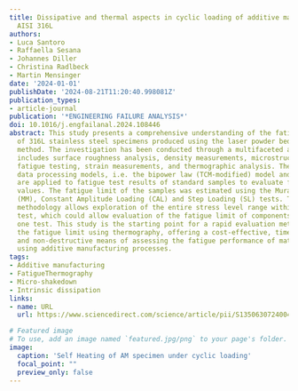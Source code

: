 ```yaml
---
title: Dissipative and thermal aspects in cyclic loading of additive manufactured
  AISI 316L
authors:
- Luca Santoro
- Raffaella Sesana
- Johannes Diller
- Christina Radlbeck
- Martin Mensinger
date: '2024-01-01'
publishDate: '2024-08-21T11:20:40.998081Z'
publication_types:
- article-journal
publication: '*ENGINEERING FAILURE ANALYSIS*'
doi: 10.1016/j.engfailanal.2024.108446
abstract: This study presents a comprehensive understanding of the fatigue behavior
  of 316L stainless steel specimens produced using the laser powder bed fusion (PBF-LB/M)
  method. The investigation has been conducted through a multifaceted approach that
  includes surface roughness analysis, density measurements, microstructural examination,
  fatigue testing, strain measurements, and thermographic analysis. Thermographic
  data processing models, i.e. the bipower law (TCM-modified) model and the TCM method,
  are applied to fatigue test results of standard samples to evaluate fatigue limit
  values. The fatigue limit of the samples was estimated using the Murakami Method
  (MM), Constant Amplitude Loading (CAL) and Step Loading (SL) tests. The proposed
  methodology allows exploration of the entire stress level range within a single
  test, which could allow evaluation of the fatigue limit of components within only
  one test. This study is the starting point for a rapid evaluation method for estimating
  the fatigue limit using thermography, offering a cost-effective, time-efficient,
  and non-destructive means of assessing the fatigue performance of materials produced
  using additive manufacturing processes.
tags:
- Additive manufacturing
- FatigueThermography
- Micro-shakedown
- Intrinsic dissipation
links:
- name: URL
  url: https://www.sciencedirect.com/science/article/pii/S1350630724004928?via=ihub

# Featured image
# To use, add an image named `featured.jpg/png` to your page's folder. 
image:
  caption: 'Self Heating of AM specimen under cyclic loading'
  focal_point: ""
  preview_only: false
---
```

